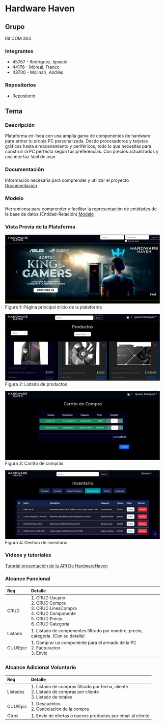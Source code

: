 # Hardware Haven

## Grupo
ISI COM 304 
### Integrantes 
* 45767 - Rodriguez, Ignacio
* 44178 - Moreal, Franco
* 43700 - Molinari, Andrés

### Repositorios
* [Repositorio](https://github.com/jcaldani/DSW-2024-Hardware-Haven.git)
  
## Tema
### Descripción
Plataforma en línea con una amplia gama de componentes de hardware para armar tu propia PC personalizada. Desde procesadores y tarjetas gráficas hasta almacenamiento y periféricos, todo lo que necesitas para construir la PC perfecta según tus preferencias. Con precios actualizados y una interfaz fácil de usar.

### Documentación
Información necesaria para comprender y utilizar el proyecto 
[Documentación](https://github.com/jcaldani/DSW-2024-Hardware-Haven/blob/main/Documentation/Hardware%20Haven.pdf) 

### Modelo
Herramienta para comprender y facilitar la representación de entidades de la base de datos.​(Entidad-Relación)
[Modelo](https://drive.google.com/file/d/1lfZbuE-fTsi7OdIdjwb3Q5HKmJMzFImU/view?usp=sharing) 

### Vista Previa de la Plataforma
![Vista previa de Hardware Haven](https://github.com/Xraidth/HardwareHaven/blob/main/Frontend/HardwareHaven/src/assets/images/Screenshot.png)
Figura 1: Página principal inicio de la plataforma

![Vista previa de Hardware Haven](https://github.com/Xraidth/HardwareHaven/blob/main/Frontend/HardwareHaven/src/assets/images/Screenshot2.png)
Figura 2: Listado de productos

![Vista previa de Hardware Haven](https://github.com/Xraidth/HardwareHaven/blob/main/Frontend/HardwareHaven/src/assets/images/Screenshot3.png)
Figura 3: Carrito de compras

![Vista previa de Hardware Haven](https://github.com/Xraidth/HardwareHaven/blob/main/Frontend/HardwareHaven/src/assets/images/Screenshot4.png)
Figura 4: Gestion de inventario

### Videos y tutoriales
[Tutorial presentación de la API De HardwareHaven](https://youtu.be/nn3WUDYC7xk)

### Alcance Funcional
|Req|Detalle|
|:-|:-|
|CRUD |1. CRUD Usuario<br>2. CRUD Compra<br>3. CRUD LineaCompra<br>4. CRUD Componente<br>5. CRUD Precio<br>6. CRUD Categoria|
|Listado |1. Listado de componentes filtrado por nombre, precio, categoria. (Con su detalle)|
|CUU/Epic|1. Comprar un componente para el armado de la PC <br>2. Facturacion <br>3. Envio|


### Alcance Adicional Voluntario

|Req|Detalle|
|:-|:-|
|Listados |1. Listado de compras filtrado por fecha, cliente <br>2. Listado de compras por cliente<br>3. Listado de totales|
|CUU/Epic|1. Descuentos<br>2. Cancelación de la compra|
|Otros|1. Envío de ofertas o nuevos productos por email al cliente|


